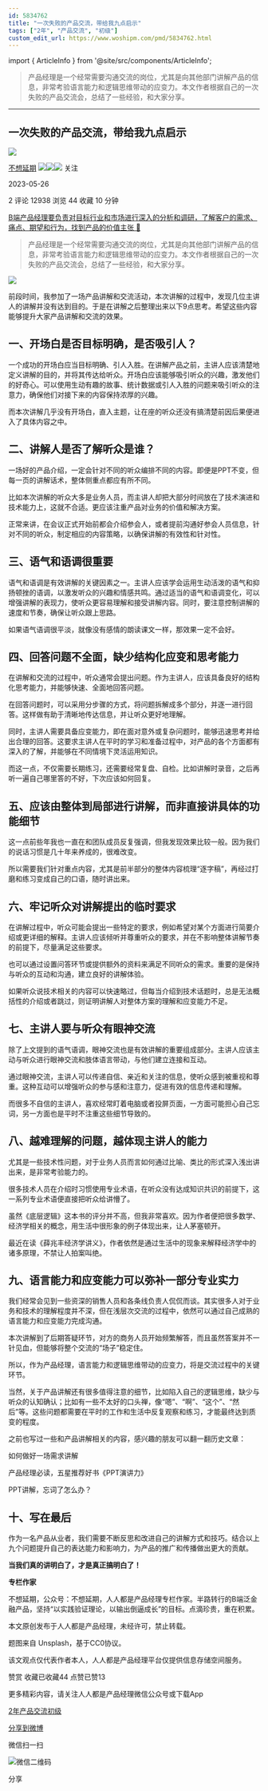 ```yaml
---
id: 5834762
title: "一次失败的产品交流，带给我九点启示"
tags: ["2年", "产品交流", "初级"]
custom_edit_url: https://www.woshipm.com/pmd/5834762.html
---
```

import { ArticleInfo } from '@site/src/components/ArticleInfo';

<ArticleInfo
    author="不想延期"
    authorLink="https://www.woshipm.com/u/1426486"
    published="2023-05-26"
    views={12938}
    comments={2}
    collects={44}
/>

> 产品经理是一个经常需要沟通交流的岗位，尤其是向其他部门讲解产品的信息，非常考验语言能力和逻辑思维带动的应变力。本文作者根据自己的一次失败的产品交流会，总结了一些经验，和大家分享。

---

## 一次失败的产品交流，带给我九点启示

[![](https://static.woshipm.com/view/2022111815393217646.jpeg?imageView2/1/w/72/h/72/q/100)](https://www.woshipm.com/u/1426486)

[不想延期](https://www.woshipm.com/u/1426486) ![](https://static.woshipm.com/tag/1121_1@2x.png)![](https://static.woshipm.com/tag/2105_1@2x.png)![](https://static.woshipm.com/tag/2204_1@2x.png) 关注

2023-05-26

2 评论 12938 浏览 44 收藏 10 分钟

[B端产品经理要负责对目标行业和市场进行深入的分析和调研，了解客户的需求、痛点、期望和行为，找到产品的价值主张 🔗](https://ke.qidianla.com/courses/bcpm)

> 产品经理是一个经常需要沟通交流的岗位，尤其是向其他部门讲解产品的信息，非常考验语言能力和逻辑思维带动的应变力。本文作者根据自己的一次失败的产品交流会，总结了一些经验，和大家分享。

![](https://image.woshipm.com/2023/04/14/ad73eeb6-daa1-11ed-aee8-00163e0b5ff3.png)

前段时间，我参加了一场产品讲解和交流活动，本次讲解的过程中，发现几位主讲人的讲解并没有达到目的。于是在讲解之后整理出来以下9点思考。希望这些内容能够提升大家产品讲解和交流的效果。

## 一、开场白是否目标明确，是否吸引人？

一个成功的开场白应当目标明确、引人入胜。在讲解产品之前，主讲人应该清楚地定义讲解的目的，并将其传达给听众。开场白应该能够吸引听众的兴趣，激发他们的好奇心。可以使用生动有趣的故事、统计数据或引人入胜的问题来吸引听众的注意力，确保他们对接下来的内容保持浓厚的兴趣。

而本次讲解几乎没有开场白，直入主题，让在座的听众还没有搞清楚前因后果便进入了具体内容之中。

## 二、讲解人是否了解听众是谁？

一场好的产品介绍，一定会针对不同的听众编排不同的内容。即便是PPT不变，但每一页的讲解话术，整体侧重点都应有所不同。

比如本次讲解的听众大多是业务人员，而主讲人却把大部分时间放在了技术演进和技术能力上，这就不合适。更应该注重产品对业务的价值和解决方案。

正常来讲，在会议正式开始前都会介绍参会人，或者提前沟通好参会人员信息，针对不同的听众，制定相应的内容策略，以确保讲解的有效性和针对性。

## 三、语气和语调很重要

语气和语调是有效讲解的关键因素之一。主讲人应该学会运用生动活泼的语气和抑扬顿挫的语调，以激发听众的兴趣和情感共鸣。通过适当的语气和语调变化，可以增强讲解的表现力，使听众更容易理解和接受讲解内容。同时，要注意控制讲解的速度和节奏，确保让听众跟上思路。

如果语气语调很平淡，就像没有感情的朗读课文一样，那效果一定不会好。

## 四、回答问题不全面，缺少结构化应变和思考能力

在讲解和交流的过程中，听众通常会提出问题。作为主讲人，应该具备良好的结构化思考能力，并能够快速、全面地回答问题。

在回答问题时，可以采用分步骤的方式，将问题拆解成多个部分，并逐一进行回答。这样做有助于清晰地传达信息，并让听众更好地理解。

同时，主讲人需要具备应变能力，即在面对意外或复杂问题时，能够迅速思考并给出合理的回答。这要求主讲人在平时的学习和准备过程中，对产品的各个方面都有深入的了解，并能够在不同情境下灵活运用知识。

而这一点，不仅需要长期练习，还需要经常复盘、自检。比如讲解时录音，之后再听一遍自己哪里答的不好，下次应该如何回复。

## 五、应该由整体到局部进行讲解，而非直接讲具体的功能细节

这一点前些年我也一直在和团队成员反复强调，但我发现效果比较一般。因为我们的说话习惯是几十年来养成的，很难改变。

所以需要我们针对重点内容，尤其是前半部分的整体内容梳理“逐字稿”，再经过打磨和练习变成自己的口语，随时讲出来。

## 六、牢记听众对讲解提出的临时要求

在讲解过程中，听众可能会提出一些特定的要求，例如希望对某个方面进行简要介绍或更详细的解释。主讲人应该倾听并尊重听众的要求，并在不影响整体讲解节奏的前提下，尽量满足这些要求。

也可以通过设置问答环节或提供额外的资料来满足不同听众的需求。重要的是保持与听众的互动和沟通，建立良好的讲解体验。

如果听众说技术相关的内容可以快速略过，但每当介绍到技术话题时，总是无法概括性的介绍或者跳过，则证明讲解人对整体方案的理解和应变能力不足。

## 七、主讲人要与听众有眼神交流

除了上文提到的语气语调，眼神交流也是有效讲解的重要组成部分。主讲人应该主动与听众进行眼神交流和肢体语言带动，与他们建立连接和互动。

通过眼神交流，主讲人可以传递自信、亲近和关注的信息，使听众感到被重视和尊重。这种互动可以增强听众的参与感和注意力，促进有效的信息传递和理解。

而很多不自信的主讲人，喜欢经常盯着电脑或者投屏页面，一方面可能担心自己忘词，另一方面也是平时不注重这些细节导致的。

## 八、越难理解的问题，越体现主讲人的能力

尤其是一些技术性问题，对于业务人员而言如何通过比喻、类比的形式深入浅出讲出来，是非常考验能力的。

很多技术人员在介绍时习惯使用专业术语，在听众没有达成知识共识的前提下，这一系列专业术语便直接把听众给讲懵了。

虽然《底层逻辑》这本书的评分并不高，但我非常喜欢。因为作者便把很多数学、经济学相关的概念，用生活中很形象的例子体现出来，让人茅塞顿开。

最近在读《薛兆丰经济学讲义》，作者依然是通过生活中的现象来解释经济学中的诸多原理，不禁让人拍案叫绝。

## 九、语言能力和应变能力可以弥补一部分专业实力

我们经常会见到一些资深的销售人员和各条线负责人侃侃而谈。其实很多人对于业务和技术的理解程度并不深，但在浅层次交流的过程中，依然可以通过自己成熟的语言能力和应变能力完成沟通。

本次讲解到了后期答疑环节，对方的商务人员开始频繁解答，而且虽然答案并不一针见血，但能够将整个交流的“场子”稳定住。

所以，作为产品经理，语言能力和逻辑思维带动的应变力，将是交流过程中的关键环节。

当然，关于产品讲解还有很多值得注意的细节，比如陷入自己的逻辑思维，缺少与听众的认知确认；比如有一些不太好的口头禅，像“嗯”、“啊”、“这个”、“然后”等。这些问题都需要在平时的工作和生活中反复观察和练习，才能最终达到质变的程度。

之前也写过一些和产品讲解相关的内容，感兴趣的朋友可以翻一翻历史文章：

如何做好一场需求讲解

产品经理必读，五星推荐好书《PPT演讲力》

PPT讲解，忘词了怎么办？

## 十、写在最后

作为一名产品从业者，我们需要不断反思和改进自己的讲解方式和技巧。结合以上九个问题提升自己的表达能力和影响力，为产品的推广和传播做出更大的贡献。

**当我们真的讲明白了，才是真正搞明白了！**

**专栏作家**

不想延期，公众号：不想延期，人人都是产品经理专栏作家。半路转行的B端泛金融产品，坚持“以实践验证理论，以输出倒逼成长”的目标。点滴珍贵，重在积累。

本文原创发布于人人都是产品经理，未经许可，禁止转载。

题图来自 Unsplash，基于CC0协议。

该文观点仅代表作者本人，人人都是产品经理平台仅提供信息存储空间服务。

赞赏 收藏已收藏44 点赞已赞13

更多精彩内容，请关注人人都是产品经理微信公众号或下载App

[2年](https://www.woshipm.com/tag/2%e5%b9%b4)[产品交流](https://www.woshipm.com/tag/%e4%ba%a7%e5%93%81%e4%ba%a4%e6%b5%81)[初级](https://www.woshipm.com/tag/%e5%88%9d%e7%ba%a7)

[分享到微博](https://service.weibo.com/share/share.php?appkey=2775287854&title=一次失败的产品交流，带给我九点启示&url=https://www.woshipm.com/pmd/5834762.html&pic=https://image.woshipm.com/2023/04/14/ad73eeb6-daa1-11ed-aee8-00163e0b5ff3.png)

微信扫一扫

![微信二维码](https://api.pwmqr.com/qrcode/create/?url=https://www.woshipm.com/pmd/5834762.html)

分享